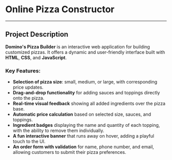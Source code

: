 # Online Pizza Constructor

---

## Project Description

**Domino's Pizza Builder** is an interactive web application for building customized pizzas. It offers a dynamic and user-friendly interface built with **HTML**, **CSS**, and **JavaScript**.

### Key Features:

- **Selection of pizza size**: small, medium, or large, with corresponding price updates.
- **Drag-and-drop functionality** for adding sauces and toppings directly onto the pizza.
- **Real-time visual feedback** showing all added ingredients over the pizza base.
- **Automatic price calculation** based on selected size, sauces, and toppings.
- **Ingredient badges** displaying the name and quantity of each topping, with the ability to remove them individually.
- **A fun interactive banner** that runs away on hover, adding a playful touch to the UI.
- **An order form with validation** for name, phone number, and email, allowing customers to submit their pizza preferences.

